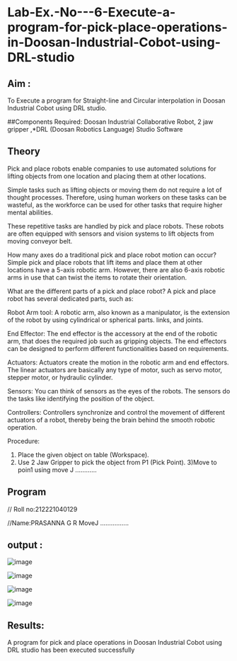 # Lab-Ex.-No---6-Execute-a-program-for-pick-place-operations-in-Doosan-Industrial-Cobot-using-DRL-studio
## Aim :
To Execute a program for Straight-line and Circular interpolation in Doosan Industrial Cobot using DRL studio.

##Components Required: Doosan Industrial Collaborative Robot, 2 jaw gripper ,*DRL (Doosan Robotics Language) Studio Software


## Theory 
Pick and place robots enable companies to use automated solutions for lifting objects from one location and placing them at other locations.

Simple tasks such as lifting objects or moving them do not require a lot of thought processes. Therefore, using human workers on these tasks can be wasteful, as the workforce can be used for other tasks that require higher mental abilities.

These repetitive tasks are handled by pick and place robots. These robots are often equipped with sensors and vision systems to lift objects from moving conveyor belt.

How many axes do a traditional pick and place robot motion can occur?
Simple pick and place robots that lift items and place them at other locations have a 5-axis robotic arm. However, there are also 6-axis robotic arms in use that can twist the items to rotate their orientation.

What are the different parts of a pick and place robot?
A pick and place robot has several dedicated parts, such as:

Robot Arm tool: A robotic arm, also known as a manipulator, is the extension of the robot by using cylindrical or spherical parts. links, and joints.

End Effector: The end effector is the accessory at the end of the robotic arm, that does the required job such as gripping objects. The end effectors can be designed to perform different functionalities based on requirements.

Actuators: Actuators create the motion in the robotic arm and end effectors. The linear actuators are basically any type of motor, such as servo motor, stepper motor, or hydraulic cylinder.

Sensors: You can think of sensors as the eyes of the robots. The sensors do the tasks like identifying the position of the object.

Controllers: Controllers synchronize and control the movement of different actuators of a robot, thereby being the brain behind the smooth robotic operation.



Procedure:


1) Place the given object on table (Workspace).
2) Use 2 Jaw Gripper to pick the object from P1 (Pick Point). 
3)Move to poin1 using move J
............


## Program 
// Roll no:212221040129

//Name:PRASANNA G R
MoveJ ................

## output : 




![image](https://github.com/KathirvelAIDS/Lab-Ex.-No---8-Execute-a-program-for-pick-place-operations-in-Doosan-Industrial-Cobot-using-DRL-st/assets/94911373/318caaaf-8425-4ffe-975d-81723895aa06)




![image](https://github.com/KathirvelAIDS/Lab-Ex.-No---8-Execute-a-program-for-pick-place-operations-in-Doosan-Industrial-Cobot-using-DRL-st/assets/94911373/f509c1ff-abc0-4d17-b864-aaa898ad8723)





![image](https://github.com/KathirvelAIDS/Lab-Ex.-No---8-Execute-a-program-for-pick-place-operations-in-Doosan-Industrial-Cobot-using-DRL-st/assets/94911373/fc20690c-db66-461e-b554-7b5e517472cc)







![image](https://github.com/KathirvelAIDS/Lab-Ex.-No---8-Execute-a-program-for-pick-place-operations-in-Doosan-Industrial-Cobot-using-DRL-st/assets/94911373/fae65be6-8ff7-483d-8d8d-c603ebb7aae4)



## Results: 



A program for pick and place operations in Doosan Industrial Cobot using DRL studio has been executed successfully



